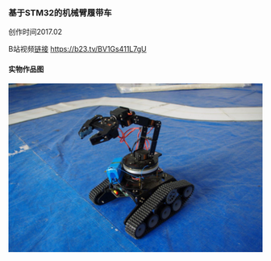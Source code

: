 ### 基于STM32的机械臂履带车
创作时间2017.02

B站视频[链接](https://b23.tv/BV1Gs411L7gU) https://b23.tv/BV1Gs411L7gU

#### 实物作品图
![image](./image.jpg)
